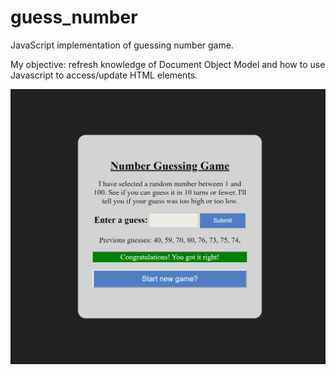 # guess_number
JavaScript implementation of guessing number game. 

My objective: refresh knowledge of Document Object Model and how to use Javascript to access/update HTML elements.

<img src="/images/GN-Project.PNG">

